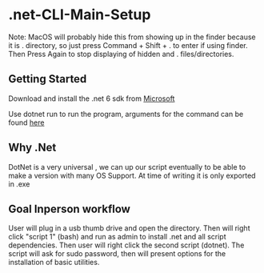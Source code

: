 # .net-CLI-Main-Setup

Note: MacOS will probably hide this from showing up in the finder because it is . directory, so just press Command + Shift + . to enter if using finder. Then Press Again to stop displaying of hidden and . files/directories.

## Getting Started

Download and install the .net 6 sdk from [Microsoft](https://dotnet.microsoft.com/en-us/download/dotnet/6.0)

Use  dotnet run  to run the program, arguments for the command can be found [here](https://dotnet.microsoft.com/en-us/download/dotnet/6.0)

## Why .Net

DotNet is a very universal , we can up our script eventually to be able to make a version with many OS Support. At time of writing it is only exported in .exe

## Goal Inperson workflow

User will plug in a usb thumb drive and open the directory. Then will right click "script 1" (bash) and run as admin to install .net and all script dependencies. Then user will right click the second script (dotnet). The script will ask for sudo password, then will present options for the installation of basic utilities.
